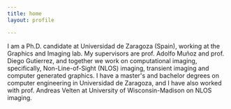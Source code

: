 ```yaml
---
title: home
layout: profile

---
```


I am a Ph.D. candidate at Universidad de Zaragoza (Spain), working at the Graphics and Imaging lab. My supervisors are prof. Adolfo Muñoz and prof. Diego Gutierrez, and together we work on computational imaging, specifically, Non-Line-of-Sight (NLOS) imaging, transient imaging and computer generated graphics. I have a master's and bachelor degrees on computer engineering in Universidad de Zaragoza, and I have also worked with prof. Andreas Velten at University of Wisconsin-Madison on NLOS imaging.